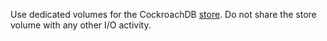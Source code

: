 Use dedicated volumes for the CockroachDB [store](cockroach-start.html#store). Do not share the store volume with any other I/O activity.